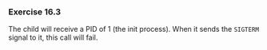 ### Exercise 16.3

The child will receive a PID of 1 (the init process). When it sends the `SIGTERM` signal to it, this call will fail.
